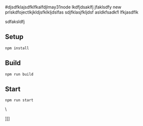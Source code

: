 #djsdfklajsdfklfkalfdjlmay31node
lkdfjdsaklfj
jfaklsdfy new prlskdfojectlkjkldjsfklkljdslfas
sdjfklasjfkljdsf
asldkfsadkfl
lfkjasdflk


sdfaksldfj



## Setup


`npm install`

## Build

`npm run build`

## Start

`npm run start`










\





]]]

